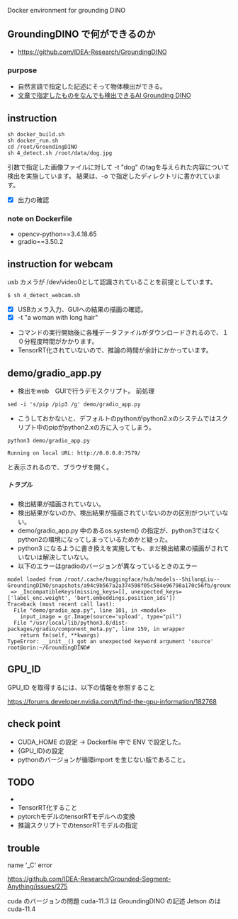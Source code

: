 Docker environment for grounding DINO

## GroundingDINO で何ができるのか

- https://github.com/IDEA-Research/GroundingDINO

### purpose
- 自然言語で指定した記述にそって物体検出ができる。
- [文章で指定したものをなんでも検出できるAI Grounding DINO](https://qiita.com/john-rocky/items/2b62c70b606e3abc262f)

## instruction
 
```
sh docker_build.sh
sh docker_run.sh
cd /root/GroundingDINO
sh 4_detect.sh /root/data/dog.jpg
```

引数で指定した画像ファイルに対して -t "dog" のtagを与えられた内容について検出を実施しています。
結果は、-o で指定したディレクトリに書かれています。
- [x] 出力の確認

### note on Dockerfile
- opencv-python==3.4.18.65 
- gradio==3.50.2

## instruction for webcam
usb カメラが /dev/video0として認識されていることを前提としています。
```commandline
$ sh 4_detect_webcam.sh
```
- [x] USBカメラ入力、GUIへの結果の描画の確認。
- [x] -t "a woman with long hair" 
- コマンドの実行開始後に各種データファイルがダウンロードされるので、１０分程度時間がかかります。
- TensorRT化されていないので、推論の時間が余計にかかっています。

## demo/gradio_app.py
- 検出をweb　GUIで行うデモスクリプト。
前処理
```commandline
sed -i 's/pip /pip3 /g' demo/gradio_app.py 
```
- こうしておかないと、デフォルトのpythonがpython2.xのシステムではスクリプト中のpipがpython2.xの方に入ってしまう。


```commandline
python3 demo/gradio_app.py 
```

```commandline
Running on local URL: http://0.0.0.0:7579/
```
と表示されるので、ブラウザを開く。
##### トラブル
- 検出結果が描画されていない。
- 検出結果がないのか、検出結果が描画されていないのかの区別がついていない。
- demo/gradio_app.py 中のあるos.system() の指定が、python3ではなくpython2の環境になってしまっているためかと疑った。
- python3 になるように書き換えを実施しても、まだ検出結果の描画がされていないは解決していない。
- 以下のエラーはgradioのバージョンが異なっているときのエラー 
```
model loaded from /root/.cache/huggingface/hub/models--ShilongLiu--GroundingDINO/snapshots/a94c9b567a2a374598f05c584e96798a170c56fb/groundingdino_swint_ogc.pth 
 => _IncompatibleKeys(missing_keys=[], unexpected_keys=['label_enc.weight', 'bert.embeddings.position_ids'])
Traceback (most recent call last):
  File "demo/gradio_app.py", line 101, in <module>
    input_image = gr.Image(source='upload', type="pil")
  File "/usr/local/lib/python3.8/dist-packages/gradio/component_meta.py", line 159, in wrapper
    return fn(self, **kwargs)
TypeError: __init__() got an unexpected keyword argument 'source'
root@orin:~/GroundingDINO# 
```

## GPU_ID
GPU_ID を取得するには、以下の情報を参照すること

https://forums.developer.nvidia.com/t/find-the-gpu-information/182768

## check point
- CUDA_HOME の設定 -> Dockerfile 中で ENV で設定した。
- {GPU_ID}の設定
- pythonのバージョンが循環import を生じない版であること。

## TODO
- 
- TensorRT化すること
- pytorchモデルのtensorRTモデルへの変換
- 推論スクリプトでのtensorRTモデルの指定

## trouble

name '_C' error


https://github.com/IDEA-Research/Grounded-Segment-Anything/issues/275


cuda のバージョンの問題
cuda-11.3 は GroundingDINO の記述
Jetson のは cuda-11.4



